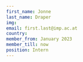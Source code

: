 ```yaml
---
first_name: Jonne
last_name: Draper
img:
email: first.last@imp.ac.at
country: 
member_from: January 2023
member_till: now
position: Intern
---
```

